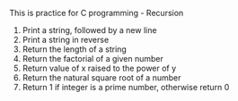 This is practice for C programming - Recursion
1. Print a string, followed by a new line
2. Print a string in reverse
3. Return the length of a string
4. Return the factorial of a given number
5. Return value of x raised to the power of y
6. Return the natural square root of a number
7. Return 1 if integer is a prime number, otherwise return 0
